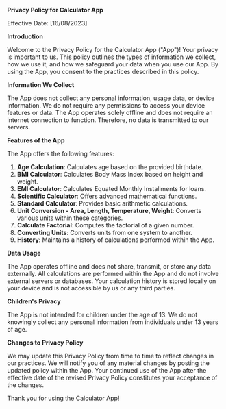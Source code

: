 **Privacy Policy for Calculator App**

Effective Date: [16/08/2023]

**Introduction**

Welcome to the Privacy Policy for the Calculator App ("App")! Your privacy is important to us. This policy outlines the types of information we collect, how we use it, and how we safeguard your data when you use our App. By using the App, you consent to the practices described in this policy.

**Information We Collect**

The App does not collect any personal information, usage data, or device information. We do not require any permissions to access your device features or data. The App operates solely offline and does not require an internet connection to function. Therefore, no data is transmitted to our servers.

**Features of the App**

The App offers the following features:

1. **Age Calculation**: Calculates age based on the provided birthdate.
2. **BMI Calculator**: Calculates Body Mass Index based on height and weight.
3. **EMI Calculator**: Calculates Equated Monthly Installments for loans.
4. **Scientific Calculator**: Offers advanced mathematical functions.
5. **Standard Calculator**: Provides basic arithmetic calculations.
6. **Unit Conversion - Area, Length, Temperature, Weight**: Converts various units within these categories.
7. **Calculate Factorial**: Computes the factorial of a given number.
8. **Converting Units**: Converts units from one system to another.
9. **History**: Maintains a history of calculations performed within the App.

**Data Usage**

The App operates offline and does not share, transmit, or store any data externally. All calculations are performed within the App and do not involve external servers or databases. Your calculation history is stored locally on your device and is not accessible by us or any third parties.

**Children's Privacy**

The App is not intended for children under the age of 13. We do not knowingly collect any personal information from individuals under 13 years of age.

**Changes to Privacy Policy**

We may update this Privacy Policy from time to time to reflect changes in our practices. We will notify you of any material changes by posting the updated policy within the App. Your continued use of the App after the effective date of the revised Privacy Policy constitutes your acceptance of the changes.


Thank you for using the Calculator App!


